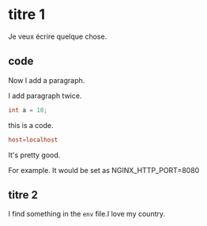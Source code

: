 # titre 1

Je veux écrire quelque chose.

## code

Now I add a paragraph.

I add paragraph twice.

```java
int a = 10;
```

this is a code.

```conf
host=localhost
```

It's pretty good.

For example. It would be set as NGINX_HTTP_PORT=8080

## titre 2

I find something in the `env` file.I love my country.
